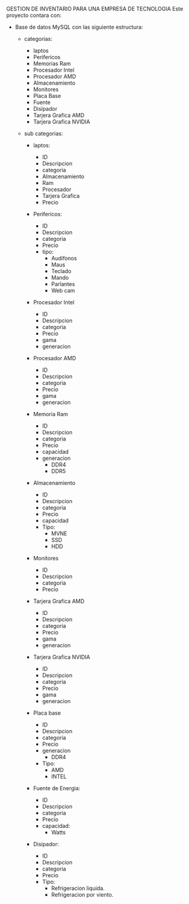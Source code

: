 GESTION DE INVENTARIO PARA UNA EMPRESA DE TECNOLOGIA
Este proyecto contara con:
 - Base de datos MySQL con las siguiente estructura:
    - categorias:
        - laptos
        - Perifericos
        - Memorias Ram
        - Procesador Intel
        - Procesador AMD
        - Almacenamiento
        - Monitores
        - Placa Base
        - Fuente
        - Disipador
        - Tarjera Grafica AMD
        - Tarjera Grafica NVIDIA
    
    - sub categorias:
        - laptos:
            - ID
            - Descripcion
            - categoria
            - Almacenamiento
            - Ram
            - Procesador
            - Tarjera Grafica
            - Precio
       
        - Perifericos:
            - ID
            - Descripcion
            - categoria
            - Precio
            - tipo:
                - Audifonos
                - Maus
                - Teclado
                - Mando
                - Parlantes
                - Web cam

        - Procesador Intel
            - ID
            - Descripcion
            - categoria
            - Precio
            - gama
            - generacion

        - Procesador AMD
            - ID
            - Descripcion
            - categoria
            - Precio
            - gama
            - generacion
         
        - Memoria Ram
            - ID
            - Descripcion
            - categoria
            - Precio
            - capacidad
            - generacion
                - DDR4
                - DDR5
        
        - Almacenamiento
            - ID
            - Descripcion
            - categoria
            - Precio
            - capacidad
            - Tipo:
                - MVNE
                - SSD
                - HDD
        
        - Monitores 
            - ID
            - Descripcion
            - categoria
            - Precio
        
        - Tarjera Grafica AMD 
            - ID
            - Descripcion
            - categoria
            - Precio
            - gama
            - generacion
        
        - Tarjera Grafica NVIDIA 
            - ID
            - Descripcion
            - categoria
            - Precio
            - gama
            - generacion

        - Placa base
            - ID
            - Descripcion
            - categoria
            - Precio
            - generacion
                - DDR4
            - Tipo:
                - AMD
                - INTEL
         
        - Fuente de Energia:
            - ID
            - Descripcion
            - categoria
            - Precio
            - capacidad:
                - Watts
            
        - Disipador:
            - ID
            - Descripcion
            - categoria
            - Precio
            - Tipo:
                - Refrigeracion liquida.
                - Refrigeracion por viento.
       

